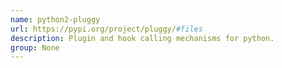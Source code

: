 ```yaml
---
name: python2-pluggy
url: https://pypi.org/project/pluggy/#files
description: Plugin and hook calling mechanisms for python.
group: None
---
```

